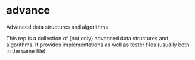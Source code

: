 # advance
Advanced data structures and algorithms

This rep is a collection of (not only) advanced data structures and algorithms. It provides implementations as well as tester files (usually both in the same file)
